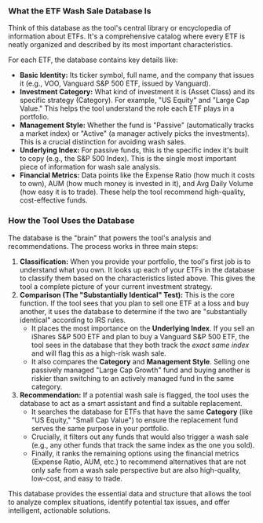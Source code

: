 ### **What the ETF Wash Sale Database Is**

Think of this database as the tool's central library or encyclopedia of information about ETFs. It's a comprehensive catalog where every ETF is neatly organized and described by its most important characteristics.

For each ETF, the database contains key details like:

* **Basic Identity:** Its ticker symbol, full name, and the company that issues it (e.g., VOO, Vanguard S\&P 500 ETF, issued by Vanguard).  
* **Investment Category:** What kind of investment it is (Asset Class) and its specific strategy (Category). For example, "US Equity" and "Large Cap Value." This helps the tool understand the role each ETF plays in a portfolio.  
* **Management Style:** Whether the fund is "Passive" (automatically tracks a market index) or "Active" (a manager actively picks the investments). This is a crucial distinction for avoiding wash sales.  
* **Underlying Index:** For passive funds, this is the specific index it's built to copy (e.g., the S\&P 500 Index). This is the single most important piece of information for wash sale analysis.  
* **Financial Metrics:** Data points like the Expense Ratio (how much it costs to own), AUM (how much money is invested in it), and Avg Daily Volume (how easy it is to trade). These help the tool recommend high-quality, cost-effective funds.

### **How the Tool Uses the Database**

The database is the "brain" that powers the tool's analysis and recommendations. The process works in three main steps:

1. **Classification:** When you provide your portfolio, the tool's first job is to understand what you own. It looks up each of your ETFs in the database to classify them based on the characteristics listed above. This gives the tool a complete picture of your current investment strategy.  
2. **Comparison (The "Substantially Identical" Test):** This is the core function. If the tool sees that you plan to sell one ETF at a loss and buy another, it uses the database to determine if the two are "substantially identical" according to IRS rules.  
   * It places the most importance on the **Underlying Index**. If you sell an iShares S\&P 500 ETF and plan to buy a Vanguard S\&P 500 ETF, the tool sees in the database that they both track the *exact same index* and will flag this as a high-risk wash sale.  
   * It also compares the **Category** and **Management Style**. Selling one passively managed "Large Cap Growth" fund and buying another is riskier than switching to an actively managed fund in the same category.  
3. **Recommendation:** If a potential wash sale is flagged, the tool uses the database to act as a smart assistant and find a suitable replacement.  
   * It searches the database for ETFs that have the same **Category** (like "US Equity," "Small Cap Value") to ensure the replacement fund serves the same purpose in your portfolio.  
   * Crucially, it filters out any funds that would also trigger a wash sale (e.g., any other funds that track the same index as the one you sold).  
   * Finally, it ranks the remaining options using the financial metrics (Expense Ratio, AUM, etc.) to recommend alternatives that are not only safe from a wash sale perspective but are also high-quality, low-cost, and easy to trade.

This database provides the essential data and structure that allows the tool to analyze complex situations, identify potential tax issues, and offer intelligent, actionable solutions.
